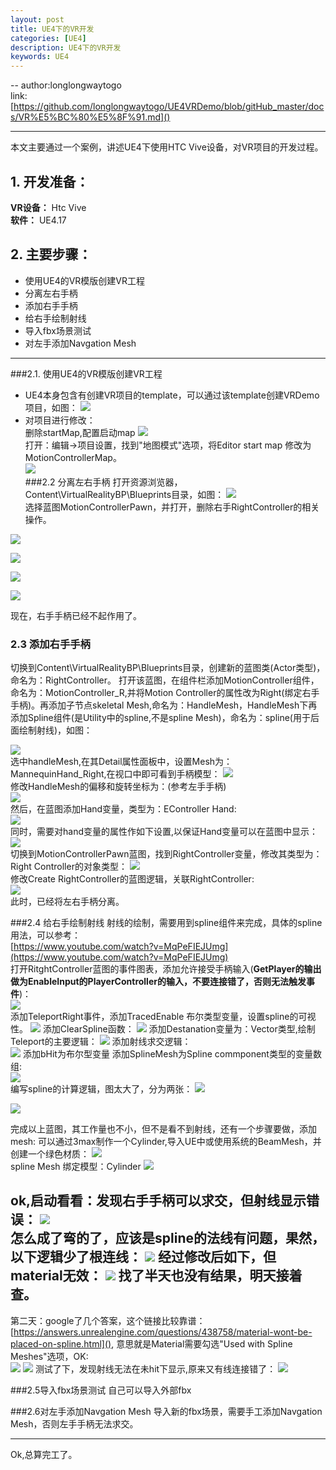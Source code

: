 ```yaml
---
layout: post
title: UE4下的VR开发
categories: [UE4]
description: UE4下的VR开发
keywords: UE4 
---
```



-- 
author:longlongwaytogo  
link: 
[https://github.com/longlongwaytogo/UE4VRDemo/blob/gitHub_master/docs/VR%E5%BC%80%E5%8F%91.md]()     

---
本文主要通过一个案例，讲述UE4下使用HTC Vive设备，对VR项目的开发过程。

## 1.  开发准备：
**VR设备：** Htc Vive  
**软件：**  UE4.17   
 

## 2. 主要步骤：
- 使用UE4的VR模版创建VR工程
- 分离左右手柄
- 添加右手手柄
- 给右手绘制射线
- 导入fbx场景测试
- 对左手添加Navgation Mesh


---

###2.1. 使用UE4的VR模版创建VR工程
 - UE4本身包含有创建VR项目的template，可以通过该template创建VRDemo项目，如图：
![](https://github.com/longlongwaytogo/UE4VRDemo/blob/gitHub_master/docs/res/VRDemo_CreateProj.png?raw=true) 
- 对项目进行修改：     
删除startMap,配置启动map
![](https://github.com/longlongwaytogo/UE4VRDemo/blob/gitHub_master/docs/res/VRDemo_DeleteStartMap.png?raw=true)  
打开：编辑->项目设置，找到"地图模式"选项，将Editor start map 修改为 MotionControllerMap。     
![](https://github.com/longlongwaytogo/UE4VRDemo/blob/gitHub_master/docs/res/VR_DemoDefualtMap.png?raw=true)  
###2.2 分离左右手柄
打开资源浏览器，Content\VirtualRealityBP\Blueprints目录，如图：
![](https://github.com/longlongwaytogo/UE4VRDemo/blob/gitHub_master/docs/res/VR_Demo_resourceBrowser.png?raw=true)  
选择蓝图MotionControllerPawn，并打开，删除右手RightController的相关操作。

![](https://github.com/longlongwaytogo/UE4VRDemo/blob/gitHub_master/docs/res/VRDemo_delete_RightController_3.png?raw=true)  

![](https://github.com/longlongwaytogo/UE4VRDemo/blob/gitHub_master/docs/res/VRDemo_delete_RightController_2.png?raw=true)  

![](https://github.com/longlongwaytogo/UE4VRDemo/blob/gitHub_master/docs/res/VRDemo_delete_RightController_1.png?raw=true)   
 
![](https://github.com/longlongwaytogo/UE4VRDemo/blob/gitHub_master/docs/res/VRDemo_delete_RightController.png?raw=true)  
 
现在，右手手柄已经不起作用了。
### 2.3 添加右手手柄
切换到Content\VirtualRealityBP\Blueprints目录，创建新的蓝图类(Actor类型)，命名为：RightController。
打开该蓝图，在组件栏添加MotionController组件，命名为：MotionController_R,并将Motion Controller的属性改为Right(绑定右手手柄)。再添加子节点skeletal Mesh,命名为：HandleMesh，HandleMesh下再添加Spline组件(是Utility中的spline,不是spline Mesh)，命名为：spline(用于后面绘制射线)，如图：
  
![](https://github.com/longlongwaytogo/UE4VRDemo/blob/gitHub_master/docs/res/VRDemo_RController.png?raw=true)  
选中handleMesh,在其Detail属性面板中，设置Mesh为：MannequinHand_Right,在视口中即可看到手柄模型：
![](https://github.com/longlongwaytogo/UE4VRDemo/blob/gitHub_master/docs/res/VRDemo_RightHandle.png?raw=true)  
修改HandleMesh的偏移和旋转坐标为：(参考左手手柄)  
![](https://github.com/longlongwaytogo/UE4VRDemo/blob/gitHub_master/docs/res/VR_Demo_LeftOffset.png?raw=true)  
然后，在蓝图添加Hand变量，类型为：EController Hand:   
![](https://github.com/longlongwaytogo/UE4VRDemo/blob/gitHub_master/docs/res/VRDemo_EController_Hand.png?raw=true)  
同时，需要对hand变量的属性作如下设置,以保证Hand变量可以在蓝图中显示：  
![](https://github.com/longlongwaytogo/UE4VRDemo/blob/gitHub_master/docs/res/VRDemo_RightHandle_Setting.png?raw=true)  
切换到MotionControllerPawn蓝图，找到RightController变量，修改其类型为：Right Controller的对象类型：
![](https://github.com/longlongwaytogo/UE4VRDemo/blob/gitHub_master/docs/res/VRDemo_RightControllerAttach.png?raw=true)  
修改Create RightController的蓝图逻辑，关联RightController:  
![](https://github.com/longlongwaytogo/UE4VRDemo/blob/gitHub_master/docs/res/VRDemo_RightControllerCreate.png?raw=true)  
此时，已经将左右手柄分离。

###2.4 给右手绘制射线
射线的绘制，需要用到spline组件来完成，具体的spline用法，可以参考：  
 [https://www.youtube.com/watch?v=MqPeFIEJUmg](https://www.youtube.com/watch?v=MqPeFIEJUmg)  
打开RitghtController蓝图的事件图表，添加允许接受手柄输入(**GetPlayer的输出做为EnableInput的PlayerController的输入，不要连接错了，否则无法触发事件**)：  
![](https://github.com/longlongwaytogo/UE4VRDemo/blob/gitHub_master/docs/res/VR_Demo_EnableInput.png?raw=true)  
 添加TeleportRight事件，添加TracedEnable 布尔类型变量，设置spline的可视性。
![](https://github.com/longlongwaytogo/UE4VRDemo/blob/gitHub_master/docs/res/VRDemo_Spline_Visable.png?raw=true)
添加ClearSpline函数：
![](https://github.com/longlongwaytogo/UE4VRDemo/blob/gitHub_master/docs/res/VRDemo_ClearSpline.png?raw=true)
添加Destanation变量为：Vector类型,绘制Teleport的主要逻辑：
![](https://github.com/longlongwaytogo/UE4VRDemo/blob/gitHub_master/docs/res/VRDemo_Teleport.png?raw=true)
添加射线求交逻辑：  
![](https://github.com/longlongwaytogo/UE4VRDemo/blob/gitHub_master/docs/res/VRDemo_RayCast.png?raw=true)
添加bHit为布尔型变量
添加SplineMesh为Spline commponent类型的变量数组:  
![](https://github.com/longlongwaytogo/UE4VRDemo/blob/gitHub_master/docs/res/VRDemo_Variant.png?raw=true)   
编写spline的计算逻辑，图太大了，分为两张：
![](https://github.com/longlongwaytogo/UE4VRDemo/blob/gitHub_master/docs/res/VRDemo_Calc_Spline_0.png?raw=true)   

![](https://github.com/longlongwaytogo/UE4VRDemo/blob/gitHub_master/docs/res/VRDemo_Calc_Spline.png?raw=true)

完成以上蓝图，其工作量也不小，但不是看不到射线，还有一个步骤要做，添加mesh:
可以通过3max制作一个Cylinder,导入UE中或使用系统的BeamMesh，并创建一个绿色材质：
![](https://github.com/longlongwaytogo/UE4VRDemo/blob/gitHub_master/docs/res/VRDemo_Cylinder_mat.png?raw=true)   
spline Mesh 绑定模型：Cylinder
![](https://github.com/longlongwaytogo/UE4VRDemo/blob/gitHub_master/docs/res/VRDemo_SplineMesh_withMat.png?raw=true)

ok,启动看看：发现右手手柄可以求交，但射线显示错误：
![](https://github.com/longlongwaytogo/UE4VRDemo/blob/gitHub_master/docs/res/VRDemo_Ray_err.png?raw=true)  
怎么成了弯的了，应该是spline的法线有问题，果然，以下逻辑少了根连线：
![](https://github.com/longlongwaytogo/UE4VRDemo/blob/gitHub_master/docs/res/VRDemo_NormalErr.png?raw=true)
经过修改后如下，但material无效：
![](https://github.com/longlongwaytogo/UE4VRDemo/blob/gitHub_master/docs/res/VRDemo_Spline_NoMat.png?raw=true)
找了半天也没有结果，明天接着查。
---
第二天：google了几个答案，这个链接比较靠谱：
[https://answers.unrealengine.com/questions/438758/material-wont-be-placed-on-spline.html](),
意思就是Material需要勾选"Used with Spline Meshes"选项，OK:  
![](https://github.com/longlongwaytogo/UE4VRDemo/blob/gitHub_master/docs/res/VRDemo_Spline_MatErr.png?raw=true)
![](https://github.com/longlongwaytogo/UE4VRDemo/blob/gitHub_master/docs/res/VRDemo_Spline_MatOK.png?raw=true)
测试了下，发现射线无法在未hit下显示,原来又有线连接错了：
![](https://github.com/longlongwaytogo/UE4VRDemo/blob/gitHub_master/docs/res/VRDemo_RayNotShow.png?raw=true)

###2.5导入fbx场景测试
自己可以导入外部fbx

###2.6对左手添加Navgation Mesh
导入新的fbx场景，需要手工添加Navgation Mesh，否则左手手柄无法求交。


---
Ok,总算完工了。